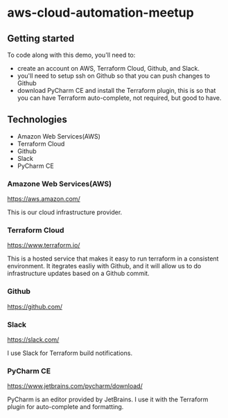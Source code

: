 # aws-cloud-automation-meetup

## Getting started

To code along with this demo, you'll need to:
* create an account on AWS, Terraform Cloud, Github, and Slack. 
* you'll need to setup ssh on Github so that you can push changes to Github
* download PyCharm CE and install the Terraform plugin, this is so that you can have Terraform auto-complete, not required, but good to have.

## Technologies 
* Amazon Web Services(AWS)
* Terraform Cloud
* Github
* Slack
* PyCharm CE


### Amazone Web Services(AWS)

https://aws.amazon.com/

This is our cloud infrastructure provider.

### Terraform Cloud

https://www.terraform.io/

This is a hosted service that makes it easy to run terraform in a consistent environment. It itegrates easliy with Github, and it will allow us to do infrastructure updates based on a Github commit.

### Github

https://github.com/

### Slack

https://slack.com/

I use Slack for Terraform build notifications.

### PyCharm CE

https://www.jetbrains.com/pycharm/download/

PyCharm is an editor provided by JetBrains. I use it with the Terraform plugin for auto-complete and formatting.
